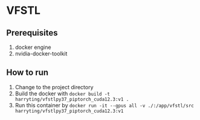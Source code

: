 # VFSTL

## Prerequisites
1. docker engine
2. nvidia-docker-toolkit
## How to run 
1. Change to the project directory 
2. Build the docker with `docker build -t harryting/vfstlpy37_piptorch_cuda12.3:v1 .`
3. Run this container by `docker run -it --gpus all -v ./:/app/vfstl/src harryting/vfstlpy37_piptorch_cuda12.3:v1`
